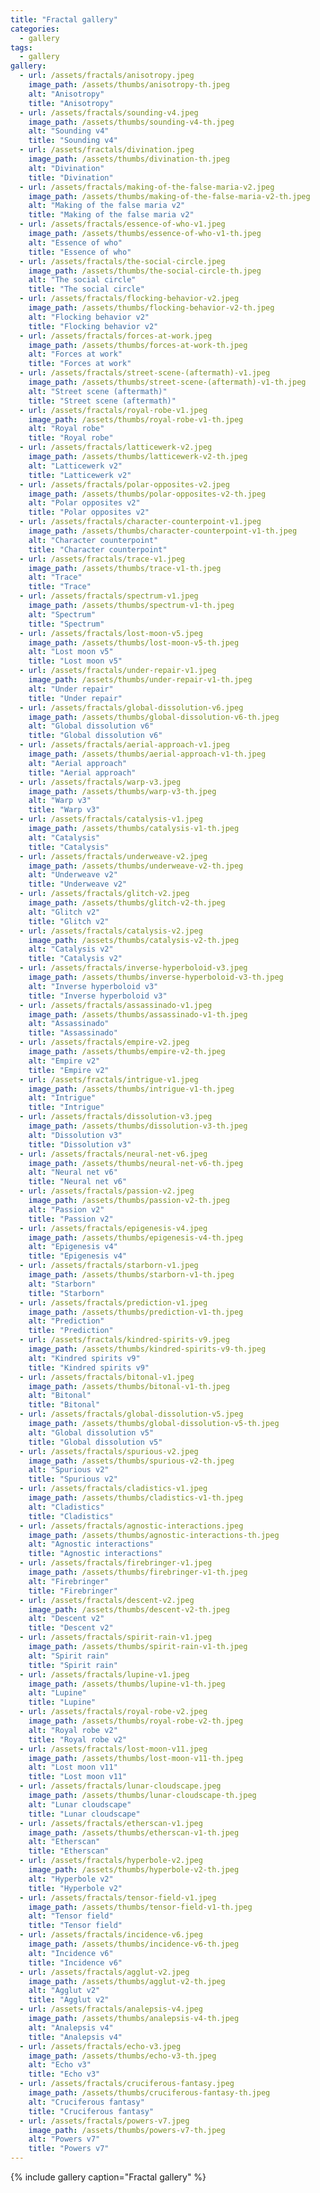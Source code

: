 ```yaml
---
title: "Fractal gallery"
categories:
  - gallery
tags: 
  - gallery
gallery:
  - url: /assets/fractals/anisotropy.jpeg
    image_path: /assets/thumbs/anisotropy-th.jpeg
    alt: "Anisotropy"
    title: "Anisotropy"
  - url: /assets/fractals/sounding-v4.jpeg
    image_path: /assets/thumbs/sounding-v4-th.jpeg
    alt: "Sounding v4"
    title: "Sounding v4"
  - url: /assets/fractals/divination.jpeg
    image_path: /assets/thumbs/divination-th.jpeg
    alt: "Divination"
    title: "Divination"
  - url: /assets/fractals/making-of-the-false-maria-v2.jpeg
    image_path: /assets/thumbs/making-of-the-false-maria-v2-th.jpeg
    alt: "Making of the false maria v2"
    title: "Making of the false maria v2"
  - url: /assets/fractals/essence-of-who-v1.jpeg
    image_path: /assets/thumbs/essence-of-who-v1-th.jpeg
    alt: "Essence of who"
    title: "Essence of who"
  - url: /assets/fractals/the-social-circle.jpeg
    image_path: /assets/thumbs/the-social-circle-th.jpeg
    alt: "The social circle"
    title: "The social circle"
  - url: /assets/fractals/flocking-behavior-v2.jpeg
    image_path: /assets/thumbs/flocking-behavior-v2-th.jpeg
    alt: "Flocking behavior v2"
    title: "Flocking behavior v2"
  - url: /assets/fractals/forces-at-work.jpeg
    image_path: /assets/thumbs/forces-at-work-th.jpeg
    alt: "Forces at work"
    title: "Forces at work"
  - url: /assets/fractals/street-scene-(aftermath)-v1.jpeg
    image_path: /assets/thumbs/street-scene-(aftermath)-v1-th.jpeg
    alt: "Street scene (aftermath)"
    title: "Street scene (aftermath)"
  - url: /assets/fractals/royal-robe-v1.jpeg
    image_path: /assets/thumbs/royal-robe-v1-th.jpeg
    alt: "Royal robe"
    title: "Royal robe"
  - url: /assets/fractals/latticewerk-v2.jpeg
    image_path: /assets/thumbs/latticewerk-v2-th.jpeg
    alt: "Latticewerk v2"
    title: "Latticewerk v2"
  - url: /assets/fractals/polar-opposites-v2.jpeg
    image_path: /assets/thumbs/polar-opposites-v2-th.jpeg
    alt: "Polar opposites v2"
    title: "Polar opposites v2"
  - url: /assets/fractals/character-counterpoint-v1.jpeg
    image_path: /assets/thumbs/character-counterpoint-v1-th.jpeg
    alt: "Character counterpoint"
    title: "Character counterpoint"
  - url: /assets/fractals/trace-v1.jpeg
    image_path: /assets/thumbs/trace-v1-th.jpeg
    alt: "Trace"
    title: "Trace"
  - url: /assets/fractals/spectrum-v1.jpeg
    image_path: /assets/thumbs/spectrum-v1-th.jpeg
    alt: "Spectrum"
    title: "Spectrum"
  - url: /assets/fractals/lost-moon-v5.jpeg
    image_path: /assets/thumbs/lost-moon-v5-th.jpeg
    alt: "Lost moon v5"
    title: "Lost moon v5"
  - url: /assets/fractals/under-repair-v1.jpeg
    image_path: /assets/thumbs/under-repair-v1-th.jpeg
    alt: "Under repair"
    title: "Under repair"
  - url: /assets/fractals/global-dissolution-v6.jpeg
    image_path: /assets/thumbs/global-dissolution-v6-th.jpeg
    alt: "Global dissolution v6"
    title: "Global dissolution v6"
  - url: /assets/fractals/aerial-approach-v1.jpeg
    image_path: /assets/thumbs/aerial-approach-v1-th.jpeg
    alt: "Aerial approach"
    title: "Aerial approach"
  - url: /assets/fractals/warp-v3.jpeg
    image_path: /assets/thumbs/warp-v3-th.jpeg
    alt: "Warp v3"
    title: "Warp v3"
  - url: /assets/fractals/catalysis-v1.jpeg
    image_path: /assets/thumbs/catalysis-v1-th.jpeg
    alt: "Catalysis"
    title: "Catalysis"
  - url: /assets/fractals/underweave-v2.jpeg
    image_path: /assets/thumbs/underweave-v2-th.jpeg
    alt: "Underweave v2"
    title: "Underweave v2"
  - url: /assets/fractals/glitch-v2.jpeg
    image_path: /assets/thumbs/glitch-v2-th.jpeg
    alt: "Glitch v2"
    title: "Glitch v2"
  - url: /assets/fractals/catalysis-v2.jpeg
    image_path: /assets/thumbs/catalysis-v2-th.jpeg
    alt: "Catalysis v2"
    title: "Catalysis v2"
  - url: /assets/fractals/inverse-hyperboloid-v3.jpeg
    image_path: /assets/thumbs/inverse-hyperboloid-v3-th.jpeg
    alt: "Inverse hyperboloid v3"
    title: "Inverse hyperboloid v3"
  - url: /assets/fractals/assassinado-v1.jpeg
    image_path: /assets/thumbs/assassinado-v1-th.jpeg
    alt: "Assassinado"
    title: "Assassinado"
  - url: /assets/fractals/empire-v2.jpeg
    image_path: /assets/thumbs/empire-v2-th.jpeg
    alt: "Empire v2"
    title: "Empire v2"
  - url: /assets/fractals/intrigue-v1.jpeg
    image_path: /assets/thumbs/intrigue-v1-th.jpeg
    alt: "Intrigue"
    title: "Intrigue"
  - url: /assets/fractals/dissolution-v3.jpeg
    image_path: /assets/thumbs/dissolution-v3-th.jpeg
    alt: "Dissolution v3"
    title: "Dissolution v3"
  - url: /assets/fractals/neural-net-v6.jpeg
    image_path: /assets/thumbs/neural-net-v6-th.jpeg
    alt: "Neural net v6"
    title: "Neural net v6"
  - url: /assets/fractals/passion-v2.jpeg
    image_path: /assets/thumbs/passion-v2-th.jpeg
    alt: "Passion v2"
    title: "Passion v2"
  - url: /assets/fractals/epigenesis-v4.jpeg
    image_path: /assets/thumbs/epigenesis-v4-th.jpeg
    alt: "Epigenesis v4"
    title: "Epigenesis v4"
  - url: /assets/fractals/starborn-v1.jpeg
    image_path: /assets/thumbs/starborn-v1-th.jpeg
    alt: "Starborn"
    title: "Starborn"
  - url: /assets/fractals/prediction-v1.jpeg
    image_path: /assets/thumbs/prediction-v1-th.jpeg
    alt: "Prediction"
    title: "Prediction"
  - url: /assets/fractals/kindred-spirits-v9.jpeg
    image_path: /assets/thumbs/kindred-spirits-v9-th.jpeg
    alt: "Kindred spirits v9"
    title: "Kindred spirits v9"
  - url: /assets/fractals/bitonal-v1.jpeg
    image_path: /assets/thumbs/bitonal-v1-th.jpeg
    alt: "Bitonal"
    title: "Bitonal"
  - url: /assets/fractals/global-dissolution-v5.jpeg
    image_path: /assets/thumbs/global-dissolution-v5-th.jpeg
    alt: "Global dissolution v5"
    title: "Global dissolution v5"
  - url: /assets/fractals/spurious-v2.jpeg
    image_path: /assets/thumbs/spurious-v2-th.jpeg
    alt: "Spurious v2"
    title: "Spurious v2"
  - url: /assets/fractals/cladistics-v1.jpeg
    image_path: /assets/thumbs/cladistics-v1-th.jpeg
    alt: "Cladistics"
    title: "Cladistics"
  - url: /assets/fractals/agnostic-interactions.jpeg
    image_path: /assets/thumbs/agnostic-interactions-th.jpeg
    alt: "Agnostic interactions"
    title: "Agnostic interactions"
  - url: /assets/fractals/firebringer-v1.jpeg
    image_path: /assets/thumbs/firebringer-v1-th.jpeg
    alt: "Firebringer"
    title: "Firebringer"
  - url: /assets/fractals/descent-v2.jpeg
    image_path: /assets/thumbs/descent-v2-th.jpeg
    alt: "Descent v2"
    title: "Descent v2"
  - url: /assets/fractals/spirit-rain-v1.jpeg
    image_path: /assets/thumbs/spirit-rain-v1-th.jpeg
    alt: "Spirit rain"
    title: "Spirit rain"
  - url: /assets/fractals/lupine-v1.jpeg
    image_path: /assets/thumbs/lupine-v1-th.jpeg
    alt: "Lupine"
    title: "Lupine"
  - url: /assets/fractals/royal-robe-v2.jpeg
    image_path: /assets/thumbs/royal-robe-v2-th.jpeg
    alt: "Royal robe v2"
    title: "Royal robe v2"
  - url: /assets/fractals/lost-moon-v11.jpeg
    image_path: /assets/thumbs/lost-moon-v11-th.jpeg
    alt: "Lost moon v11"
    title: "Lost moon v11"
  - url: /assets/fractals/lunar-cloudscape.jpeg
    image_path: /assets/thumbs/lunar-cloudscape-th.jpeg
    alt: "Lunar cloudscape"
    title: "Lunar cloudscape"
  - url: /assets/fractals/etherscan-v1.jpeg
    image_path: /assets/thumbs/etherscan-v1-th.jpeg
    alt: "Etherscan"
    title: "Etherscan"
  - url: /assets/fractals/hyperbole-v2.jpeg
    image_path: /assets/thumbs/hyperbole-v2-th.jpeg
    alt: "Hyperbole v2"
    title: "Hyperbole v2"
  - url: /assets/fractals/tensor-field-v1.jpeg
    image_path: /assets/thumbs/tensor-field-v1-th.jpeg
    alt: "Tensor field"
    title: "Tensor field"
  - url: /assets/fractals/incidence-v6.jpeg
    image_path: /assets/thumbs/incidence-v6-th.jpeg
    alt: "Incidence v6"
    title: "Incidence v6"
  - url: /assets/fractals/agglut-v2.jpeg
    image_path: /assets/thumbs/agglut-v2-th.jpeg
    alt: "Agglut v2"
    title: "Agglut v2"
  - url: /assets/fractals/analepsis-v4.jpeg
    image_path: /assets/thumbs/analepsis-v4-th.jpeg
    alt: "Analepsis v4"
    title: "Analepsis v4"
  - url: /assets/fractals/echo-v3.jpeg
    image_path: /assets/thumbs/echo-v3-th.jpeg
    alt: "Echo v3"
    title: "Echo v3"
  - url: /assets/fractals/cruciferous-fantasy.jpeg
    image_path: /assets/thumbs/cruciferous-fantasy-th.jpeg
    alt: "Cruciferous fantasy"
    title: "Cruciferous fantasy"
  - url: /assets/fractals/powers-v7.jpeg
    image_path: /assets/thumbs/powers-v7-th.jpeg
    alt: "Powers v7"
    title: "Powers v7"
---
```


{% include gallery caption="Fractal gallery" %}